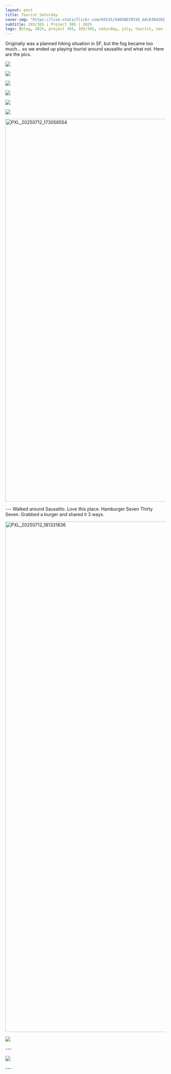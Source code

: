 ```yaml
---
layout: post
title: Tourist Saturday
cover-img: "https://live.staticflickr.com/65535/54650670516_ddc6304282_h.jpg"
subtitle: 193/365 | Project 365 | 2025
tags: [blog, 2025, project 365, 193/365, saturday, july, tourist, san francisco]
---
```

<style>
  .intro-header.big-img {
    background-position:center; 
  }
</style>
Originally was a planned hiking situation in SF, but the fog became too much... so we ended up playing tourist around sausalito and what not. Here are the pics.
<p class="post-img-wrap">
  <img src="https://live.staticflickr.com/65535/54650281420_8204f50d8e_h.jpg">
</p>
<p class="post-img-wrap">
  <img src="https://live.staticflickr.com/65535/54650281695_b4f1f3ad6e_h.jpg">
</p>
<p class="post-img-wrap">
  <img src="https://live.staticflickr.com/65535/54650281875_9c4b1686bc_h.jpg">
</p>
<p class="post-img-wrap">
  <img src="https://live.staticflickr.com/65535/54650024141_bd76ae0195_h.jpg">
</p>
<p class="post-img-wrap">
  <img src="https://live.staticflickr.com/65535/54650033351_34bfc7b384_h.jpg">
</p>
<p class="post-img-wrap">
  <img src="https://live.staticflickr.com/65535/54650288758_cf0db3af9f_h.jpg">
</p>
<p class="post-img-wrap">
  <a data-flickr-embed="true" href="https://www.flickr.com/gp/sling_flickr/RcM9913b34" title="PXL_20250712_173058554">
    <img src="https://live.staticflickr.com/31337/54698428971_2cd53f444e_b.jpg" width="1200" alt="PXL_20250712_173058554"/></a>
  <script async src="//embedr.flickr.com/assets/client-code.js" charset="utf-8"></script>
</p>
---
Walked around Sausalito. Love this place. Hamburger Seven Thirty Seven. Grabbed a burger and shared it 3 ways.
<p class="post-img-wrap">
  <a data-flickr-embed="true" href="https://www.flickr.com/gp/sling_flickr/7m24N4d32k" title="Hamburgers Seven Thirty Seven">
    <img src="https://live.staticflickr.com/31337/54698766520_4a1b2a50ac_h.jpg" width="1600" alt="PXL_20250712_181331836"/></a>
  <script async src="//embedr.flickr.com/assets/client-code.js" charset="utf-8"></script>
</p>
<p class="post-img-wrap">
  <img src="https://live.staticflickr.com/65535/54650289054_cc1d404b8f_h.jpg">
</p>
---
<p class="post-img-wrap">
  <img src="https://live.staticflickr.com/65535/54650670516_ddc6304282_h.jpg">
</p>
---
